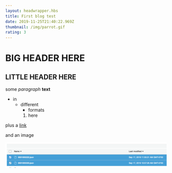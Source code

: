 ```yaml
---
layout: headwrapper.hbs
title: First blog test
date: 2019-11-25T21:40:22.969Z
thumbnail: /img/parrot.gif
rating: 3
---
```

# BIG HEADER HERE

## LITTLE HEADER HERE

some _paragraph_ **text** 

* in
  * different
    * formats
    1. here

plus a [link](google.com) 

and an image 

![with some alt text](/img/blerg.png "and a title")
